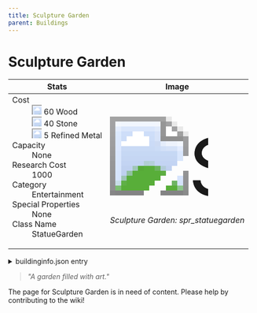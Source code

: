 ```yaml
---
title: Sculpture Garden
parent: Buildings
---
```

# Sculpture Garden

[//]: # (Pre-generated content)
<table><thead><tr><th>Stats</th><th>Image</th></tr></thead><tbody><tr><td><dl><dt>Cost</dt><dd><div class="resource-icon"><img style="object-position: -637px -751px;" src="https://tfe2-wiki.github.io/assets/sprites.png"></div> 60 Wood<br><div class="resource-icon"><img style="object-position: -637px -737px;" src="https://tfe2-wiki.github.io/assets/sprites.png"></div> 40 Stone<br><div class="resource-icon"><img style="object-position: -795px -775px;" src="https://tfe2-wiki.github.io/assets/sprites.png"></div> 5 Refined Metal</dd><dt>Capacity</dt><dd>None</dd><dt>Research Cost</dt><dd>1000</dd><dt>Category</dt><dd>Entertainment</dd><dt>Special Properties</dt><dd>None</dd><dt>Class Name</dt><dd>StatueGarden</dd></dl></td><td><style>.building-image {width: 200px;height: 200px;overflow: hidden;position: relative;}.building-image img {image-rendering: pixelated;object-fit: none;transform: scale(10);transform-origin: left top;position: absolute;left: 0;top: 0;}.resource-image {width: 200px;height: 200px;overflow: hidden;position: relative;}.resource-image img {image-rendering: pixelated;object-fit: none;transform: scale(20);transform-origin: left top;position: absolute;left: 0;top: 0;}.building-icon {width: 20px;height: 20px;overflow: hidden;position: relative;display: inline-block;}.building-icon img {image-rendering: pixelated;object-fit: none;transform: scale(1);transform-origin: left top;position: absolute;left: 0;top: 0;}.resource-icon {width: 20px;height: 20px;overflow: hidden;position: relative;display: inline-block;}.resource-icon img {image-rendering: pixelated;object-fit: none;transform: scale(2);transform-origin: left top;position: absolute;left: 0;top: 0;}</style><div class="building-image"><img style="object-position: -278px -1080px;" src="https://tfe2-wiki.github.io/assets/sprites.png" alt="Sculpture Garden Back"><img style="object-position: -573px -223px;" src="https://tfe2-wiki.github.io/assets/sprites.png" alt="Sculpture Garden"></div><i>Sculpture Garden: spr_statuegarden</i></td></tr></tbody></table><details><summary>buildinginfo.json entry</summary>```json{  "className": "StatueGarden",  "food": 0,  "wood": 60,  "stone": 40,  "machineParts": 0,  "knowledge": 1000,  "refinedMetal": 5,  "category": "Entertainment",  "unlockedByDefault": false,  "specialInfo": [],  "buttonBack": "spr_statuegarden_buttonback"}```</details><blockquote><i>"A garden filled with art."</i></blockquote>

The page for Sculpture Garden is in need of content. Please help by contributing to the wiki!
